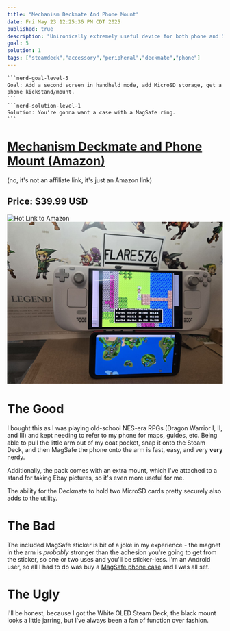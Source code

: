 ```yaml
---
title: "Mechanism Deckmate And Phone Mount"
date: Fri May 23 12:25:36 PM CDT 2025
published: true
description: "Unironically extremely useful device for both phone and Steam Deck"
goal: 5
solution: 1
tags: ["steamdeck","accessory","peripheral","deckmate","phone"]
---
```

````flare
```nerd-goal-level-5
Goal: Add a second screen in handheld mode, add MicroSD storage, get a phone kickstand/mount.
```
```nerd-solution-level-1
Solution: You're gonna want a case with a MagSafe ring.
```
````
# [Mechanism Deckmate and Phone Mount (Amazon)](https://www.amazon.com/dp/B0D893VP5S?ref=ppx_yo2ov_dt_b_fed_asin_title)

(no, it's not an affiliate link, it's just an Amazon link)

## Price: $39.99 USD

![Hot Link to Amazon](https://m.media-amazon.com/images/I/71fYRM-fcfL._AC_SL1500_.jpg)
![Action Shot](images/thumbnail/deckmate_front.jpg)

# The Good

I bought this as I was playing old-school NES-era RPGs (Dragon Warrior I, II, and III) and kept needing to refer to my phone for maps, guides, etc. Being able to pull the little arm out of my coat pocket, snap it onto the Steam Deck, and then MagSafe the phone onto the arm is fast, easy, and very **very** nerdy.

Additionally, the pack comes with an extra mount, which I've attached to a stand for taking Ebay pictures, so it's even more useful for me.

The ability for the Deckmate to hold two MicroSD cards pretty securely also adds to the utility. 

# The Bad

The included MagSafe sticker is bit of a joke in my experience - the magnet in the arm is _probably_ stronger than the adhesion you're going to get from the sticker, so one or two uses and you'll be sticker-less. I'm an Android user, so all I had to do was buy a [MagSafe phone case](https://www.amazon.com/dp/B0D8TJP3PK?ref=ppx_yo2ov_dt_b_fed_asin_title) and I was all set.

# The Ugly

I'll be honest, because I got the White OLED Steam Deck, the black mount looks a little jarring, but I've always been a fan of function over fashion.
